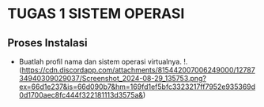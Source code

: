 # TUGAS 1 SISTEM OPERASI
## Proses Instalasi
* Buatlah profil nama dan sistem operasi virtualnya.
!.(https://cdn.discordapp.com/attachments/815442007006249000/1278734940309029037/Screenshot_2024-08-29_135753.png?ex=66d1e237&is=66d090b7&hm=169fd1ef5bfc3323217ff7952e935369d0d1700aec8fc444f322181113d3575a&)

